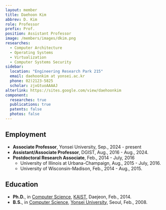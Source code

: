 ```yaml
---
layout: member
title: Daehoon Kim
abbrev: D. Kim
role: Professor
prefix: Prof.
position: Assistant Professor
image: /members/images/dkim.png
researches:
  - Computer Architecture
  - Operating Systems
  - Virtualization
  - Computer Systems Security
sidebar:
  location: "Engineering Research Park 215"
  email: daehoonkim at yonsei.ac.kr
  phone: 02)2123-5825
  scholar: zjxGtuoAAAAJ
alterlink: https://sites.google.com/view/daehoonkim
component:
  researches: true
  publications: true
  patents: false
  photos: false
---
```


## Employment
* **Associate Professor**, Yonsei University, Sep., 2024 - present
* **Assistant/Associate Professor**, DGIST, Aug., 2016 - Aug., 2024.
* **Postdoctoral Research Associate**, Feb., 2014 - July, 2016
  * University of Illinois at Urbana-Champaign, Aug., 2015 - July, 2016.
  * University of Wisconsin-Madison, Feb., 2014 - Aug., 2015. 

<div class="bigspacer"></div>

## Education
* **Ph.D.**, in [Computer Science](http://cs.kaist.ac.kr/), [KAIST](http://www.kaist.ac.kr/), Daejeon, Feb., 2014.
* **B.S.**, in [Computer Science](http://cs.yonsei.ac.kr/), [Yonsei University](http://www.yonsei.ac.kr/), Seoul, Feb., 2008.

